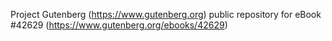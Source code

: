 Project Gutenberg (https://www.gutenberg.org) public repository for eBook #42629 (https://www.gutenberg.org/ebooks/42629)
